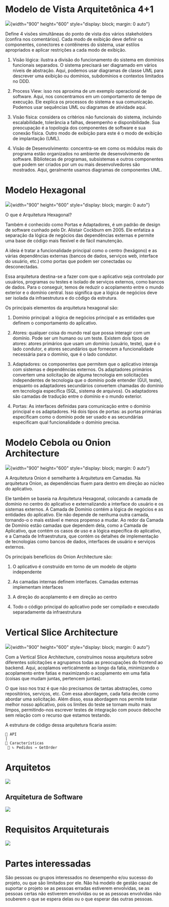 # Modelo de Vista Arquitetônica 4+1

![](img/𝟰_1_a𝗿𝗰𝗵𝗶𝘁𝗲𝗰𝘁𝘂𝗿𝗮𝗹_v𝗶𝗲𝘄_m𝗼𝗱𝗲𝗹.png){width="900" height="600" style="display: block; margin: 0 auto"}

Define 4 visões simultâneas do ponto de vista dos vários stakeholders (confira nos comentários). Cada modo de exibição deve definir os componentes, conectores e contêineres do sistema, usar estilos apropriados e aplicar restrições a cada modo de exibição. 

1. Visão lógica: ilustra a divisão do funcionamento do sistema em domínios funcionais separados. O sistema precisará ser diagramado em vários níveis de abstração. Aqui, podemos usar diagramas de classe UML para descrever uma exibição ou domínios, subdomínios e contextos limitados no DDD.

2. Process View: isso nos aproxima de um exemplo operacional de software. Aqui, nos concentramos em um comportamento de tempo de execução. Ele explica os processos do sistema e sua comunicação. Podemos usar sequências UML ou diagramas de atividade aqui.

3. Visão física: considera os critérios não funcionais do sistema, incluindo escalabilidade, tolerância a falhas, desempenho e disponibilidade. Sua preocupação é a topologia dos componentes de software e sua conexão física. Outro modo de exibição para este é o modo de exibição de implantação (UML).

4. Visão de Desenvolvimento: concentra-se em como os módulos reais do programa estão organizados no ambiente de desenvolvimento de software. Bibliotecas de programas, subsistemas e outros componentes que podem ser criados por um ou mais desenvolvedores são mostrados. Aqui, geralmente usamos diagramas de componentes UML.

# Modelo Hexagonal

![](img/hexagonal.png){width="900" height="600" style="display: block; margin: 0 auto"}

O que é Arquitetura Hexagonal?

Também é conhecido como Portas e Adaptadores, é um padrão de design de software cunhado pelo Dr. Alistair Cockburn em 2005. Ele enfatiza a separação da lógica de negócios das dependências externas e permite uma base de código mais flexível e de fácil manutenção. 

A ideia é tratar a funcionalidade principal como o centro (hexágono) e as várias dependências externas (bancos de dados, serviços web, interface do usuário, etc.) como portas que podem ser conectadas ou desconectadas.

Essa arquitetura destina-se a fazer com que o aplicativo seja controlado por usuários, programas ou testes e isolado de serviços externos, como bancos de dados. Para o conseguir, temos de reduzir o acoplamento entre o mundo exterior e o domínio central. Isso significa que a lógica de negócios deve ser isolada da infraestrutura e do código da estrutura.

Os principais elementos da arquitetura hexagonal são:

1. Domínio principal: a lógica de negócios principal e as entidades que definem o comportamento do aplicativo.

2. Atores: qualquer coisa do mundo real que possa interagir com um domínio. Pode ser um humano ou um teste. Existem dois tipos de atores: atores primários que usam um domínio (usuário, teste), que é o lado condutor, e atores secundários que fornecem a funcionalidade necessária para o domínio, que é o lado condutor.

3. Adaptadores: os componentes que permitem que o aplicativo interaja com sistemas e dependências externos. Os adaptadores primários convertem uma solicitação de alguma tecnologia em solicitações independentes de tecnologia que o domínio pode entender (GUI, teste), enquanto os adaptadores secundários convertem chamadas do domínio em tecnologia específica (SQL, sistema de arquivos). Os adaptadores são camadas de tradução entre o domínio e o mundo exterior.

4. Portas: As interfaces definidas para comunicação entre o domínio principal e os adaptadores. Há dois tipos de portas: as portas primárias especificam como o domínio pode ser usado e as secundárias especificam qual funcionalidade o domínio precisa.

# Modelo Cebola ou Onion Architecture

![](img/onion.png){width="900" height="600" style="display: block; margin: 0 auto"}

A Arquitetura Onion é semelhante à Arquitetura em Camadas. Na arquitetura Onion, as dependências fluem para dentro em direção ao núcleo do aplicativo. 

Ele também se baseia na Arquitetura Hexagonal, colocando a camada de domínio no centro do aplicativo e externalizando a interface do usuário e os sistemas externos. A Camada de Domínio contém a lógica de negócios e as entidades do aplicativo. Ele não depende de nenhuma outra camada, tornando-o o mais estável e menos propenso a mudar. Ao redor da Camada de Domínio estão camadas que dependem dela, como a Camada de Aplicativo, que contém os casos de uso e a lógica específica do aplicativo, e a Camada de Infraestrutura, que contém os detalhes de implementação de tecnologias como bancos de dados, interfaces de usuário e serviços externos.

Os principais benefícios do Onion Architecture são:

1. O aplicativo é construído em torno de um modelo de objeto independente

2. As camadas internas definem interfaces. Camadas externas implementam interfaces

3. A direção do acoplamento é em direção ao centro

4. Todo o código principal do aplicativo pode ser compilado e executado separadamente da infraestrutura

# Vertical Slice Architecture

![](img/vertical.png){width="900" height="600" style="display: block; margin: 0 auto"}

Com a Vertical Slice Architecture, construímos nossa arquitetura sobre diferentes solicitações e agrupamos todas as preocupações do frontend ao backend. Aqui, acoplamos verticalmente ao longo da fatia, minimizando o acoplamento entre fatias e maximizando o acoplamento em uma fatia (coisas que mudam juntas, pertencem juntas).

O que isso nos traz é que não precisamos de tantas abstrações, como repositórios, serviços, etc. Com essa abordagem, cada fatia decide como abordar uma solicitação. Além disso, essa abordagem nos permite testar melhor nosso aplicativo, pois os limites do teste se tornam muito mais limpos, permitindo-nos escrever testes de integração com pouco deboche sem relação com o recurso que estamos testando.

A estrutura de código dessa arquitetura ficaria assim:
```
📂 API
|
📂 Características
 📂 ∟ Pedidos → GetOrder
```

# Arquitetos

[![](https://mermaid.ink/img/pako:eNplUr1u2zAQfpUDpwQIkKWTURRwHCdoESdClG5aruRZZkvxlCOlog0y9FGKDp06BX0CvVgoWbKMduP3c3ffkXxSmg2phaqsNxXWhQcQ5nhyspTHxkaKjeDpaU8D5LyNX1FojwBubIkGARkyYU0hMBiCSwrkW3atrchHnsxXLBV2v7tfg-khiWGS7smNSioQAg6guarZJzi5cnbN4JmK1oO1-yGEfcNbKrsXbfn835BDnB3D0T5u0gBWb-bzx83NDC6yze2Elr776Wygfs77qkYdObw9_yTv0vL_5To2r5oQGWoUBD4k3BsfSHt23UtpNU6le45LiwHWoSbd_dkmOcyp7gS1oxnny2wGa4chWj0TH7Ade69YahaMtj0MW7bo7PwgQ9TDpAyNsLffR_0Q7ChM5tDTZxzeGK4FvaHQ346jnuoL_9JR8tyGSFVabHV3v57pjS1l9KozVVH6I9ak7_jUWwoVd6lboRbpaFC-FKrwz8mHTeT8m9dqEaWhMyXclDu12KILCTW1wUiXFlPramSfXwGuGfzZ?type=png)](https://mermaid.live/edit#pako:eNplUr1u2zAQfpUDpwQIkKWTURRwHCdoESdClG5aruRZZkvxlCOlog0y9FGKDp06BX0CvVgoWbKMduP3c3ffkXxSmg2phaqsNxXWhQcQ5nhyspTHxkaKjeDpaU8D5LyNX1FojwBubIkGARkyYU0hMBiCSwrkW3atrchHnsxXLBV2v7tfg-khiWGS7smNSioQAg6guarZJzi5cnbN4JmK1oO1-yGEfcNbKrsXbfn835BDnB3D0T5u0gBWb-bzx83NDC6yze2Elr776Wygfs77qkYdObw9_yTv0vL_5To2r5oQGWoUBD4k3BsfSHt23UtpNU6le45LiwHWoSbd_dkmOcyp7gS1oxnny2wGa4chWj0TH7Ade69YahaMtj0MW7bo7PwgQ9TDpAyNsLffR_0Q7ChM5tDTZxzeGK4FvaHQ346jnuoL_9JR8tyGSFVabHV3v57pjS1l9KozVVH6I9ak7_jUWwoVd6lboRbpaFC-FKrwz8mHTeT8m9dqEaWhMyXclDu12KILCTW1wUiXFlPramSfXwGuGfzZ)

## Arquitetura de Software

[![](https://mermaid.ink/img/pako:eNo9z8FKA0EMBuBXGXJqoeB9EUFUvHgo7nUucSfdDu4kaybToqVP46EPsi_mbFe9_fnyE8gJOgkEDaTIIeHo2TkVsdXqXj9KNLKieHvzpneBXCs7O6LSej3XnHvKpmUuTJfpW9yCD5JGYWKLX4sv_EoDdlEYU13J9WINStfUxpKNEual-ywHUkaeLriAcy-R-4I9cf6TrYpJJ4P8C2wgkSaMof5zmtWD7SmRh6bGgPruwfO59rCYtJ_cQVM_oA2olH4PzQ6HXKcyBjR6jNgrpl89_wDdGGgY?type=png)](https://mermaid.live/edit#pako:eNo9z8FKA0EMBuBXGXJqoeB9EUFUvHgo7nUucSfdDu4kaybToqVP46EPsi_mbFe9_fnyE8gJOgkEDaTIIeHo2TkVsdXqXj9KNLKieHvzpneBXCs7O6LSej3XnHvKpmUuTJfpW9yCD5JGYWKLX4sv_EoDdlEYU13J9WINStfUxpKNEual-ywHUkaeLriAcy-R-4I9cf6TrYpJJ4P8C2wgkSaMof5zmtWD7SmRh6bGgPruwfO59rCYtJ_cQVM_oA2olH4PzQ6HXKcyBjR6jNgrpl89_wDdGGgY)

# Requisitos Arquiteturais

[![](https://mermaid.ink/img/pako:eNpNT81KAzEQfpUwpxYK3hcRFutNodhrLtOdaXZwM1knyUFLn8cH8cVM3RW8zffLNxcYEjF0EEUp4uzVOUupbDav_F4lS0n5_u5kD701WLhUQ8nb7c3n3IHtnCyiDrwQfQOfrBhZS_rNEbs9UsqL_pQHnPAkkxDSmjlyaKX6_YULfuaA__W-UlthssqPGGfUEfNf_QvaGxfRsOiwg8hthlD76nLjPJSRI3vo2knN7cHrtfmwlnT80AG6YpV3YKmGEbozTrmhOhMW3gsGw7iy1x8D3GeJ?type=png)](https://mermaid.live/edit#pako:eNpNT81KAzEQfpUwpxYK3hcRFutNodhrLtOdaXZwM1knyUFLn8cH8cVM3RW8zffLNxcYEjF0EEUp4uzVOUupbDav_F4lS0n5_u5kD701WLhUQ8nb7c3n3IHtnCyiDrwQfQOfrBhZS_rNEbs9UsqL_pQHnPAkkxDSmjlyaKX6_YULfuaA__W-UlthssqPGGfUEfNf_QvaGxfRsOiwg8hthlD76nLjPJSRI3vo2knN7cHrtfmwlnT80AG6YpV3YKmGEbozTrmhOhMW3gsGw7iy1x8D3GeJ)


# Partes interessadas
São pessoas ou grupos interessados no desempenho e/ou sucesso do projeto, ou que são limitados por ele. Não há modelo de gestão capaz de suportar o projeto se as pessoas erradas estiverem envolvidas, se as pessoas certas não estiverem envolvidas ou se as pessoas envolvidas não souberem o que se espera delas ou o que esperar das outras  pessoas. 
